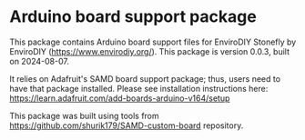 # Arduino board support package

This package contains Arduino board support files for EnviroDIY Stonefly by EnviroDIY (https://www.envirodiy.org/).
This package is version 0.0.3, built on 2024-08-07.

It relies on Adafruit's SAMD board support package; thus, users need to have that package installed. 
Please see installation instructions here: https://learn.adafruit.com/add-boards-arduino-v164/setup

This package was built using tools from https://github.com/shurik179/SAMD-custom-board repository. 

